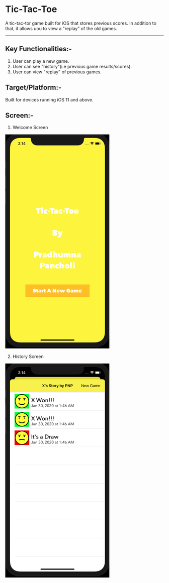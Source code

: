 # Tic-Tac-Toe

A tic-tac-tor game built for iOS that stores previous scores. In addition to that, it allows uou to view a "replay" of the old games.

***

## Key Functionalities:-

1. User can play a new game.
2. User can see "history"(i.e previous game results/scores).
3. User can view "replay" of previous games.

## Target/Platform:-

Built for devices running iOS 11 and above.

## Screen:-

1. Welcome Screen

![Welcome Screen](./Snapshots/WelcomeScreen.png)

2. History Screen

![History Screen](./Snapshots/History.png)
